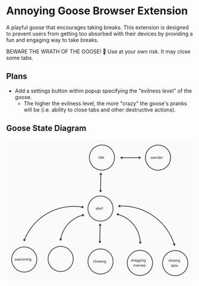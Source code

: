 # Annoying Goose Browser Extension

A playful goose that encourages taking breaks. This extension is designed to prevent users from getting too absorbed with their devices by providing a fun and engaging way to take breaks.

BEWARE THE WRATH OF THE GOOSE! 🪿
Use at your own risk. It may close some tabs.

## Plans

- Add a settings button within popup specifying the "evilness level" of the goose.
  - The higher the evilness level, the more "crazy" the goose's pranks will be (i.e. ability to close tabs and other destructive actions).

## Goose State Diagram

![Goose State Diagram](images/github/state-diagram.png)